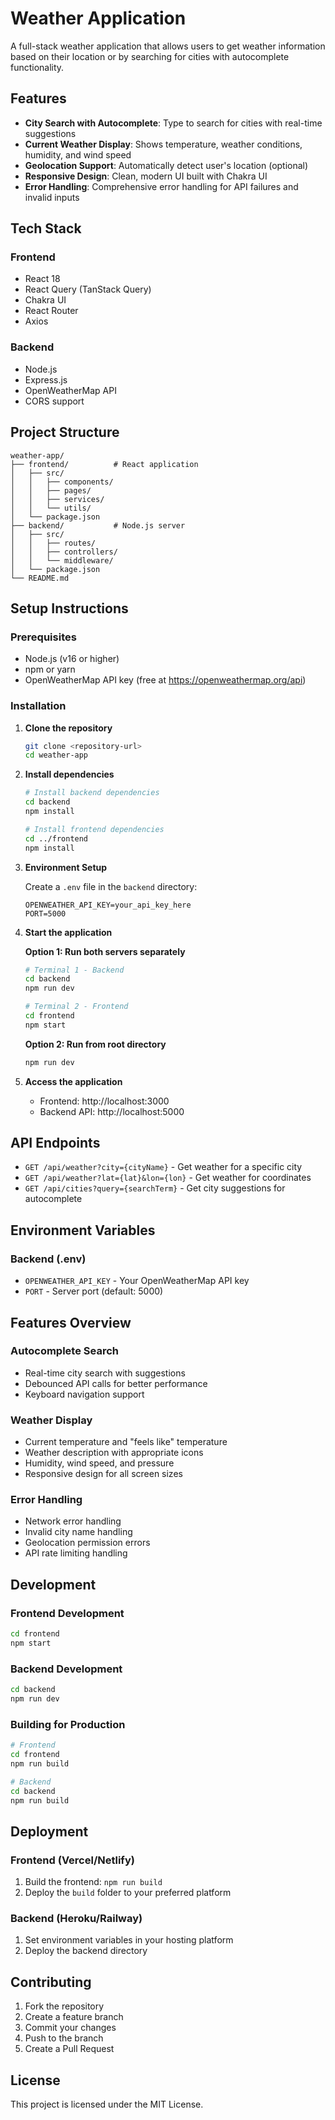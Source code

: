 # Weather Application

A full-stack weather application that allows users to get weather information based on their location or by searching for cities with autocomplete functionality.

## Features

- **City Search with Autocomplete**: Type to search for cities with real-time suggestions
- **Current Weather Display**: Shows temperature, weather conditions, humidity, and wind speed
- **Geolocation Support**: Automatically detect user's location (optional)
- **Responsive Design**: Clean, modern UI built with Chakra UI
- **Error Handling**: Comprehensive error handling for API failures and invalid inputs

## Tech Stack

### Frontend
- React 18
- React Query (TanStack Query)
- Chakra UI
- React Router
- Axios

### Backend
- Node.js
- Express.js
- OpenWeatherMap API
- CORS support

## Project Structure

```
weather-app/
├── frontend/          # React application
│   ├── src/
│   │   ├── components/
│   │   ├── pages/
│   │   ├── services/
│   │   └── utils/
│   └── package.json
├── backend/           # Node.js server
│   ├── src/
│   │   ├── routes/
│   │   ├── controllers/
│   │   └── middleware/
│   └── package.json
└── README.md
```

## Setup Instructions

### Prerequisites
- Node.js (v16 or higher)
- npm or yarn
- OpenWeatherMap API key (free at https://openweathermap.org/api)

### Installation

1. **Clone the repository**
   ```bash
   git clone <repository-url>
   cd weather-app
   ```

2. **Install dependencies**
   ```bash
   # Install backend dependencies
   cd backend
   npm install
   
   # Install frontend dependencies
   cd ../frontend
   npm install
   ```

3. **Environment Setup**
   
   Create a `.env` file in the `backend` directory:
   ```
   OPENWEATHER_API_KEY=your_api_key_here
   PORT=5000
   ```

4. **Start the application**
   
   **Option 1: Run both servers separately**
   ```bash
   # Terminal 1 - Backend
   cd backend
   npm run dev
   
   # Terminal 2 - Frontend
   cd frontend
   npm start
   ```
   
   **Option 2: Run from root directory**
   ```bash
   npm run dev
   ```

5. **Access the application**
   - Frontend: http://localhost:3000
   - Backend API: http://localhost:5000

## API Endpoints

- `GET /api/weather?city={cityName}` - Get weather for a specific city
- `GET /api/weather?lat={lat}&lon={lon}` - Get weather for coordinates
- `GET /api/cities?query={searchTerm}` - Get city suggestions for autocomplete

## Environment Variables

### Backend (.env)
- `OPENWEATHER_API_KEY` - Your OpenWeatherMap API key
- `PORT` - Server port (default: 5000)

## Features Overview

### Autocomplete Search
- Real-time city search with suggestions
- Debounced API calls for better performance
- Keyboard navigation support

### Weather Display
- Current temperature and "feels like" temperature
- Weather description with appropriate icons
- Humidity, wind speed, and pressure
- Responsive design for all screen sizes

### Error Handling
- Network error handling
- Invalid city name handling
- Geolocation permission errors
- API rate limiting handling

## Development

### Frontend Development
```bash
cd frontend
npm start
```

### Backend Development
```bash
cd backend
npm run dev
```

### Building for Production
```bash
# Frontend
cd frontend
npm run build

# Backend
cd backend
npm run build
```

## Deployment

### Frontend (Vercel/Netlify)
1. Build the frontend: `npm run build`
2. Deploy the `build` folder to your preferred platform

### Backend (Heroku/Railway)
1. Set environment variables in your hosting platform
2. Deploy the backend directory

## Contributing

1. Fork the repository
2. Create a feature branch
3. Commit your changes
4. Push to the branch
5. Create a Pull Request

## License

This project is licensed under the MIT License. 